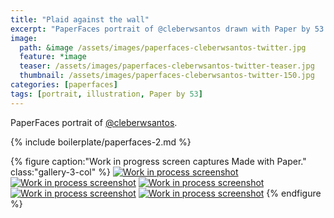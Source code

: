 ```yaml
---
title: "Plaid against the wall"
excerpt: "PaperFaces portrait of @cleberwsantos drawn with Paper by 53 on an iPad."
image: 
  path: &image /assets/images/paperfaces-cleberwsantos-twitter.jpg 
  feature: *image
  teaser: /assets/images/paperfaces-cleberwsantos-twitter-teaser.jpg
  thumbnail: /assets/images/paperfaces-cleberwsantos-twitter-150.jpg
categories: [paperfaces]
tags: [portrait, illustration, Paper by 53]
---
```


PaperFaces portrait of [@cleberwsantos](https://twitter.com/cleberwsantos).

{% include boilerplate/paperfaces-2.md %}

{% figure caption:"Work in progress screen captures Made with Paper." class:"gallery-3-col" %}
[![Work in process screenshot](/assets/images/paperfaces-cleberwsantos-process-1-600.jpg)](/assets/images/paperfaces-cleberwsantos-process-1-lg.jpg) [![Work in process screenshot](/assets/images/paperfaces-cleberwsantos-process-2-600.jpg)](/assets/images/paperfaces-cleberwsantos-process-2-lg.jpg) [![Work in process screenshot](/assets/images/paperfaces-cleberwsantos-process-3-600.jpg)](/assets/images/paperfaces-cleberwsantos-process-3-lg.jpg) [![Work in process screenshot](/assets/images/paperfaces-cleberwsantos-process-4-600.jpg)](/assets/images/paperfaces-cleberwsantos-process-4-lg.jpg) [![Work in process screenshot](/assets/images/paperfaces-cleberwsantos-process-5-600.jpg)](/assets/images/paperfaces-cleberwsantos-process-5-lg.jpg)
{% endfigure %}
